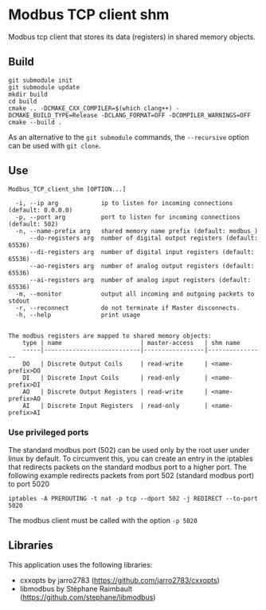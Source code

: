 # Modbus TCP client shm

Modbus tcp client that stores its data (registers) in shared memory objects.

## Build
```
git submodule init
git submodule update
mkdir build
cd build
cmake .. -DCMAKE_CXX_COMPILER=$(which clang++) -DCMAKE_BUILD_TYPE=Release -DCLANG_FORMAT=OFF -DCOMPILER_WARNINGS=OFF
cmake --build .
```

As an alternative to the ```git submodule``` commands, the ```--recursive``` option can be used with ```git clone```.

## Use
```
Modbus_TCP_client_shm [OPTION...]

  -i, --ip arg            ip to listen for incoming connections (default: 0.0.0.0)
  -p, --port arg          port to listen for incoming connections (default: 502)
  -n, --name-prefix arg   shared memory name prefix (default: modbus_)
      --do-registers arg  number of digital output registers (default: 65536)
      --di-registers arg  number of digital input registers (default: 65536)
      --ao-registers arg  number of analog output registers (default: 65536)
      --ai-registers arg  number of analog input registers (default: 65536)
  -m, --monitor           output all incoming and outgoing packets to stdout
  -r, --reconnect         do not terminate if Master disconnects.
  -h, --help              print usage


The modbus registers are mapped to shared memory objects:
    type | name                      | master-access   | shm name
    -----|---------------------------|-----------------|----------------
    DO   | Discrete Output Coils     | read-write      | <name-prefix>DO
    DI   | Discrete Input Coils      | read-only       | <name-prefix>DI
    AO   | Discrete Output Registers | read-write      | <name-prefix>AO
    AI   | Discrete Input Registers  | read-only       | <name-prefix>AI
```

### Use privileged ports
The standard modbus port (502) can be used only by the root user under linux by default. 
To circumvent this, you can create an entry in the iptables that redirects packets on the standard modbus port to a higher port.
The following example redirects packets from port 502 (standard modbus port) to port 5020
```
iptables -A PREROUTING -t nat -p tcp --dport 502 -j REDIRECT --to-port 5020
```
The modbus client must be called with the option ```-p 5020``` 

## Libraries
This application uses the following libraries:
- cxxopts by jarro2783 (https://github.com/jarro2783/cxxopts)
- libmodbus by Stéphane Raimbault (https://github.com/stephane/libmodbus)
